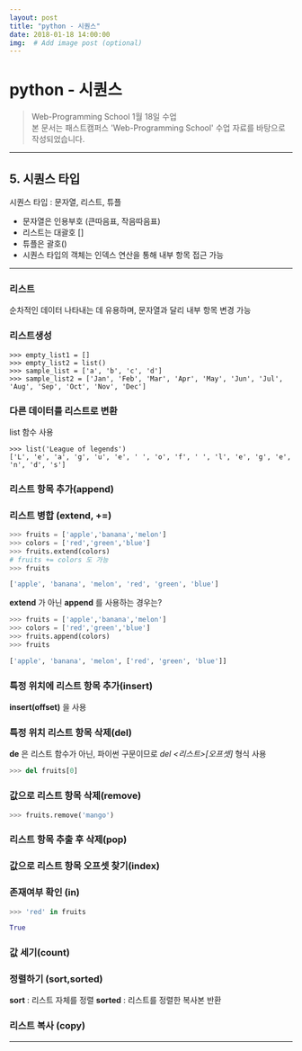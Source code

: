 ```yaml
---
layout: post
title: "python - 시퀀스"
date: 2018-01-18 14:00:00
img:  # Add image post (optional)
---
```

# python - 시퀀스
>Web-Programming School 1월 18일 수업 <br>
>본 문서는 패스트캠퍼스 'Web-Programming School' 수업 자료를 바탕으로 작성되었습니다.

------
## 5. 시퀀스 타입
시퀀스 타입 : 문자열, 리스트, 튜플
- 문자열은 인용부호 (큰따음표, 작음따음표)
- 리스트는 대괄호 []
- 튜플은 괄호()
- 시퀀스 타입의 객체는 인덱스 연산을 통해 내부 항목 접근 가능

-----

### 리스트
순차적인 데이터 나타내는 데 유용하며, 문자열과 달리 내부 항목 변경 가능

### 리스트생성
```
>>> empty_list1 = []
>>> empty_list2 = list()
>>> sample_list = ['a', 'b', 'c', 'd']
>>> sample_list2 = ['Jan', 'Feb', 'Mar', 'Apr', 'May', 'Jun', 'Jul', 'Aug', 'Sep', 'Oct', 'Nov', 'Dec']

```

### 다른 데이터를 리스트로 변환
list 함수 사용
```
>>> list('League of legends')
['L', 'e', 'a', 'g', 'u', 'e', ' ', 'o', 'f', ' ', 'l', 'e', 'g', 'e', 'n', 'd', 's']
```

### 리스트 항목 추가(append)
### 리스트 병합 (extend, +=)

```py
>>> fruits = ['apple','banana','melon']
>>> colors = ['red','green','blue']
>>> fruits.extend(colors)
# fruits += colors 도 가능
>>> fruits

['apple', 'banana', 'melon', 'red', 'green', 'blue']
```

**extend** 가 아닌 **append** 를 사용하는 경우는?
```py
>>> fruits = ['apple','banana','melon']
>>> colors = ['red','green','blue']
>>> fruits.append(colors)
>>> fruits

['apple', 'banana', 'melon', ['red', 'green', 'blue']]
```

### 특정 위치에 리스트 항목 추가(insert)
**insert(offset)** 을 사용
### 특정 위치 리스트 항목 삭제(del)
**de** 은 리스트 함수가 아닌, 파이썬 구문이므로 *del <리스트>[오프셋]* 형식 사용

```py
>>> del fruits[0]
```

### 값으로 리스트 항목 삭제(remove)
```py
>>> fruits.remove('mango')
```

### 리스트 항목 추출 후 삭제(pop)
### 값으로 리스트 항목 오프셋 찾기(index)
### 존재여부 확인 (in)
```py
>>> 'red' in fruits

True
```

### 값 세기(count)
### 정렬하기 (sort,sorted)
**sort** : 리스트 자체를 정렬
**sorted**  : 리스트를 정렬한 복사본 반환
### 리스트 복사 (copy)

-----

